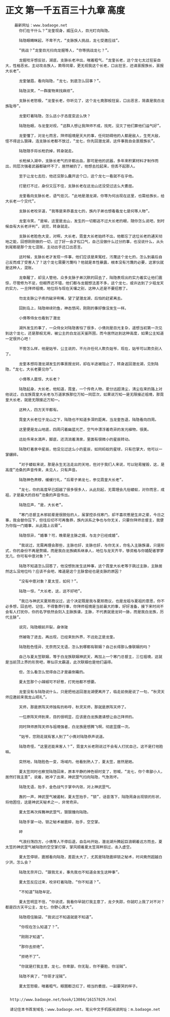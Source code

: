 # 正文 第一千五百三十九章 高度
        最新网址：www.badaoge.net
          你们在干什么？”龙奎现身，威压众人，目光盯向陆隐。
      
          陆隐眼睛眯起，不卑不亢，“支脉族人挑战，龙七受邀应战”。
      
          “挑战？”龙奎目光扫向龙掘等人，“你等挑战龙七？”。
      
          龙掘咬牙想反驳，湖底，支脉长老冲出，喘着粗气，“龙奎长老，这个龙七太过狂妄自大，性格恶劣，主动攻击族人，欺辱同辈，更无视我这个长老，口出狂言，还请禀报族长，禀报大长老”。
      
          龙奎皱眉，看向陆隐，“龙七，到底怎么回事？”。
      
          陆隐淡笑，“一群废物来找麻烦”。
      
          支脉长老怒极，“龙奎长老，你听见了，这个龙七竟那般狂妄，口出恶言，简直是我白龙族耻辱”。
      
          龙奎盯着陆隐，怎么这小子态度变这么快？
      
          陆隐抬眼，与龙奎对视，“这群人想让我拜师不成，找死，没灭了他们算他们运气好”。
      
          龙奎懂了，对龙七而言，拜师祖境是天大的事，任何妨碍他的人都是敌人，生死大敌，怪不得这么狠辣，连支脉长老都不放过，“龙七，你先回潜龙湖，这件事我自会禀报族长”。
      
          陆隐随手将长枪扔掉，转身就走。
      
          长枪掉入湖中，支脉长老气的牙都出血，那可是他的武器，多年来积累材料才制作而出，同层次强者武器都破坏不了，居然被扔了，他想去捡起来，但丢不起那人。
      
          至于让龙七去捡，他还没那么蠢开这个口，这个龙七一看就不在乎他。
      
          打是打不过，身份又压不住，支脉长老在这龙山还没受过这么大委屈。
      
          龙奎看向支脉长老，语气低沉，“此地是潜龙湖，你等为何出现在这里，也需给族长，给大长老一个交代”。
      
          支脉长老咬牙道，“我等是来恭喜龙七的，族内子弟也想看看龙七是何等人物”。
      
          龙奎冷笑，“是嘛，这里是龙山，发生的一切都逃不过大长老的眼，随你怎么说吧，到时候自有大长老评判”，说完，转身就走。
      
          支脉长老脸色大变，对啊，大长老，霓皇大长老始终不出，他都忘了这位长老的通天彻地之能，回想刚刚做的一切，过了好一会才松口气，自己没做什么过分的事，也没说什么，从头到尾都是那个龙七混账，主动出手还口出恶言。
      
          这时候，支脉长老才发现一件事，他们应该是来冤枉，污蔑这个龙七的，怎么到最后自己反而成了受害人了？这个龙七需要污蔑吗？他就是本性暴露，根本没有污蔑的必要，这家伙就是这种人，混账。
      
          龙章醒了，却没人管他，众多支脉子弟沉默的回去了，陆隐表现出的实力着实让他们震惊，尽管修为不足，但眼界还不错，他们都与龙掘想法差不多，这个龙七，或许达到了少祖龙天的实力，一旦拜师祖境，地位将与现在天壤之别，这种人还是不要招惹了。
      
          勿龙支脉公子疼的龇牙咧嘴，望了望潜龙湖，后怕的赶紧离去。
      
          回到岛上，陆隐继续钓鱼，神态悠闲，刚刚的事好像没发生一样。
      
          小倩等侍女也看到了潜龙
      
          湖外发生的事了，一众侍女对陆隐害怕了很多，小倩则是目光复杂，遥想当初第一次见到这个龙七，还是那般无用，被公主的白龙巡天鉴所困，而今居然达到这种高度，如果公主知道一定很开心吧！
      
          不管怎么样，他是姑爷，公主说的，不允许任何人欺负姑爷，现在，姑爷可以欺负别人了。
      
          龙奎本想将潜龙湖发生的事禀报龙轲，却在半途被阻止了，转身返回潜龙湖，见到陆隐，“龙七，大长老要见你”。
      
          小倩等人震惊，大长老？
      
          陆隐起身，大长老，他知道，霓皇，一个传奇人物，辈分远超清尘，清尘在来的路上对他说过，白龙族霓皇大长老与万道家族那位万知一同层次，如果说万知一是无限接近祖境，那霓皇大长老，就是无限接近万知一。
      
          这种人，四方天平都有。
      
          霓皇大长老位于龙山之下，陆隐也不知道多深的距离，当龙奎告退，陆隐看向四周。
      
          这里便是龙山地底，四周闪着幽蓝光芒，空气中漂浮着奇异的发光植物，很美。
      
          远处传来水滴声，脚底，还流淌着清泉，里面有很微小的星辰转动。
      
          陆隐盯着泉中星辰，他没见过这么小的星辰，如同蚂蚁的星球，只有巴掌大，他可以一掌碾碎。
      
          “对于蝼蚁来说，那是永生无法走出的天地，但对于我们人来说，可以轻易摧毁，这，是高度”沧桑的声音传来，未见人，只有声音。
      
          陆隐神色肃穆，缓缓行礼，“后辈子弟龙七，参见霓皇大长老”。
      
          “龙七，你的高度早已超越了很多很多人，从此刻起，无需理会凡俗蝼蚁，对你而言，成祖，才是最大的目标”沧桑的声音传出。
      
          陆隐应声，“是，大长老”。
      
          “寒门总督主木邪前辈是很脱俗的人，虽掌控杀伐寒门，却不喜欢惹是生非之辈，今日之事，我会替你压下，但往后切不可再鲁莽，族内派系之争也与你无关，只要你拜师总督主，我便为你指一门婚事，从此踏上云霄”。
      
          陆隐惊异，“婚事？可，晚辈是主脉之婿，与龙夕已经成婚”。
      
          “我说过，无需再理会那些，主脉也好，支脉也好，与你无关，你名入主脉族谱，只是形式，你的身份不再是赘婿，而是我白龙族嫡系继承人，地位与龙天齐平，够资格与你婚配者寥寥无几，你可有中意对象？”。
      
          陆隐不知道怎么回答了，他没想到发生这种事，这个霓皇大长老等于跳过主脉，主脉居然这么没地位吗？应该不会吧，难道是这个主脉曾经也是支脉的原因？
      
          “没有中意对象？夏太笠，如何？”。
      
          陆隐一惊，“大长老，这，这不好吧”。
      
          “我已与神武天夏邢商议过，这个决定既是我与夏邢商议，也是龙祖与夏祖的意思，你不必多想，回去吧，记住，不得鲁莽行事，你拜师祖境是当前最大的事，好好准备，接下来时间不会有人打扰你，你的名字依然会刻入主脉族谱，主脉，不代表就是龙轲一脉，而是我白龙族，历代主脉”。
      
          说完，陆隐眼前开裂，身体陡
      
          然被吸了进去，再出现，已经来到外界，不远处正是龙奎。
      
          陆隐脸色怪异，无奈而又无语，怎么到哪都有联姻？自己长得那么像联姻的吗？
      
          自己与夏太笠联姻，等于白龙族联姻神武天，再加上一个寒门总督主，三位祖境，这就是当前顶上界的形势吧，寒仙宗太霸道，此次联姻也是他们逼得。
      
          但，怎么看怎么觉得自己才是最倒霉的。
      
          夏太笠那个小辣椒可不好惹，打死他都不想要。
      
          龙奎没有与陆隐说什么，只是把他送回潜龙湖便离开了，临走前倒是说了一句，“秋灵天师应邀前来我龙山观礼”。
      
          天师，那是原阵天师独有的称呼，秋灵天师，那就是原阵天师了。
      
          一位原阵天师到来，目的很明显，应该是白龙族邀请想让自己拜师的。
      
          同时拜师原阵天师与祖境强者，白龙族是想腾飞啊，彻底显摆一次。
      
          “姑爷，您刚走就有客人到了”小倩对陆隐恭声说道。
      
          陆隐奇怪，“这里还能来客人？”，霓皇大长老刚说过不会有人打扰自己，这不是打他脸嘛。
      
          突然地，陆隐脸色一变，场域内，他看到熟人了，夏太笠，居然是她。
      
          夏太笠同时也察觉陆隐回来，原本平静的神色顿时变了，怒喊，“龙七，你个卑鄙小人，居然打我主意”，说着，她冲了出来，神武罡气扫向陆隐，气急败坏。
      
          陆隐无语，抬手，金色战气于掌中内敛，对上神武罡气。
      
          轰的一声，神武罡气被遏制，夏太笠抬手，“锁”，话音落下，陆隐周身出现锁的形状，将他困住，这是神武天秘术之一，非常奇异。
      
          夏太笠再次挥舞神武罡气，狠狠撞向陆隐。
      
          陆隐手掌一动，锁之秘术被震碎，抬手，空空掌。
      
          砰
      
          气浪扫荡四方，小倩等人不停后退，自岛屿开始，潜龙湖升腾起巨浪朝着远方而去，夏太笠的神武罡气被陆隐的空空掌打穿，掌风顺着夏太笠耳畔掠过，击入虚空。
      
          夏太笠停顿，震撼看向陆隐，差距太大了，尤其是陆隐震碎锁之秘术，时间竟然超越白少洪，怎么会？
      
          陆隐无奈开口，“跟我无关，事先我也不知道会发生这种事”。
      
          夏太笠反应过来，咬牙盯着陆隐，“你不知道？”。
      
          “不知道”陆隐牟定。
      
          夏太笠明显不信，“你说谎，我看你早就打我主意了，龙夕失踪，你就盯上我了对不对？都是四方天平公主，龙七，你野心真大”。
      
          陆隐捂住脑袋，“我说过不知道就是不知道”。
      
          “你现在怎么知道了？”。
      
          “刚刚才知道”。
      
          “那你去拒绝”。
      
          “拒绝不了”。
      
          “你就是打我主意，龙七，你卑鄙，你无耻，你不要脸，你淫贼”。
      
          陆隐不爽了，“你哥才淫贼”。
      
          夏太笠怒极，喘着粗气，眼圈都泛红了，相当的委屈，一副要哭的样子。
      
      
      http://www.badaoge.net/book/13084/16157829.html
      
      请记住本书首发域名：www.badaoge.net。笔尖中文手机版阅读网址：m.badaoge.net